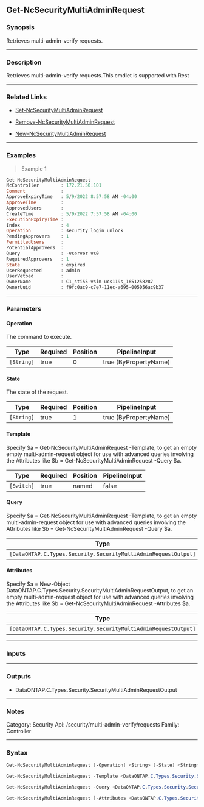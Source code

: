 Get-NcSecurityMultiAdminRequest
-------------------------------

### Synopsis
Retrieves multi-admin-verify requests.

---

### Description

Retrieves multi-admin-verify requests.This cmdlet is supported with Rest

---

### Related Links
* [Set-NcSecurityMultiAdminRequest](Set-NcSecurityMultiAdminRequest)

* [Remove-NcSecurityMultiAdminRequest](Remove-NcSecurityMultiAdminRequest)

* [New-NcSecurityMultiAdminRequest](New-NcSecurityMultiAdminRequest)

---

### Examples
> Example 1

```PowerShell
Get-NcSecurityMultiAdminRequest
NcController        : 172.21.50.101
Comment             :
ApproveExpiryTime   : 5/9/2022 8:57:58 AM -04:00
ApproveTime         :
ApprovedUsers       :
CreateTime          : 5/9/2022 7:57:58 AM -04:00
ExecutionExpiryTime :
Index               : 4
Operation           : security login unlock
PendingApprovers    : 1
PermittedUsers      :
PotentialApprovers  :
Query               : -vserver vs0
RequiredApprovers   : 1
State               : expired
UserRequested       : admin
UserVetoed          :
OwnerName           : C1_sti55-vsim-ucs119s_1651258287
OwnerUuid           : f9fc0ac9-c7e7-11ec-a695-005056ac9b37

```

---

### Parameters
#### **Operation**
The command to execute.

|Type      |Required|Position|PipelineInput        |
|----------|--------|--------|---------------------|
|`[String]`|true    |0       |true (ByPropertyName)|

#### **State**
The state of the request.

|Type      |Required|Position|PipelineInput        |
|----------|--------|--------|---------------------|
|`[String]`|true    |1       |true (ByPropertyName)|

#### **Template**
Specify $a = Get-NcSecurityMultiAdminRequest -Template, to get an empty empty multi-admin-request object for use with advanced queries involving the Attributes like $b = Get-NcSecurityMultiAdminRequest -Query $a.

|Type      |Required|Position|PipelineInput|
|----------|--------|--------|-------------|
|`[Switch]`|true    |named   |false        |

#### **Query**
Specify $a = Get-NcSecurityMultiAdminRequest -Template, to get an empty multi-admin-request object for use with advanced queries involving the Attributes like $b = Get-NcSecurityMultiAdminRequest -Query $a.

|Type                                                          |Required|Position|PipelineInput|
|--------------------------------------------------------------|--------|--------|-------------|
|`[DataONTAP.C.Types.Security.SecurityMultiAdminRequestOutput]`|true    |named   |false        |

#### **Attributes**
Specify $a = New-Object DataONTAP.C.Types.Security.SecurityMultiAdminRequestOutput, to get an empty multi-admin-request object for use with advanced queries involving the Attributes like $b = Get-NcSecurityMultiAdminRequest -Attributes $a.

|Type                                                          |Required|Position|PipelineInput|
|--------------------------------------------------------------|--------|--------|-------------|
|`[DataONTAP.C.Types.Security.SecurityMultiAdminRequestOutput]`|false   |named   |false        |

---

### Inputs

---

### Outputs
* DataONTAP.C.Types.Security.SecurityMultiAdminRequestOutput

---

### Notes
Category: Security
Api: /security/multi-admin-verify/requests
Family: Controller

---

### Syntax
```PowerShell
Get-NcSecurityMultiAdminRequest [-Operation] <String> [-State] <String> [<CommonParameters>]
```
```PowerShell
Get-NcSecurityMultiAdminRequest -Template <DataONTAP.C.Types.Security.SecurityMultiAdminRequestOutput> [<CommonParameters>]
```
```PowerShell
Get-NcSecurityMultiAdminRequest -Query <DataONTAP.C.Types.Security.SecurityMultiAdminRequestOutput> [<CommonParameters>]
```
```PowerShell
Get-NcSecurityMultiAdminRequest [-Attributes <DataONTAP.C.Types.Security.SecurityMultiAdminRequestOutput>] [<CommonParameters>]
```
